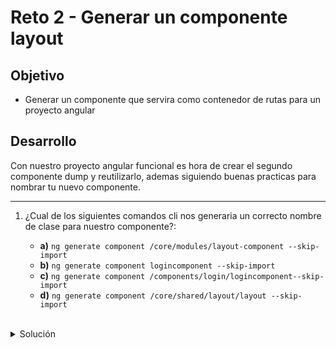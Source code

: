 # Reto 2 - Generar un componente layout

## Objetivo

* Generar un componente que servira como contenedor de rutas para un proyecto angular


## Desarrollo

Con nuestro proyecto angular funcional es hora de crear el segundo componente dump y reutilizarlo, ademas siguiendo buenas practicas para nombrar tu nuevo componente.

----

1. ¿Cual de los siguientes comandos cli nos generaria un correcto nombre de clase para nuestro componente?:


    - **a)** `ng generate component /core/modules/layout-component --skip-import`
    - **b)** `ng generate component logincomponent --skip-import`
    - **c)** `ng generate component /components/login/logincomponent--skip-import`
    - **d)** `ng generate component /core/shared/layout/layout --skip-import`

    </br>

<details>
    <summary>Solución </summary>
    
  `ng generate component /core/shared/layout/layout --skip-import`

  Recuerda que cada funcionalidad que crees debe ir muy bien organizada de acuerdo a su funcion especifica.
  
</details>
